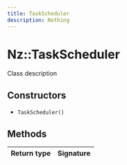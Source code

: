 ```yaml
---
title: TaskScheduler
description: Nothing
---
```


# Nz::TaskScheduler

Class description

## Constructors

- `TaskScheduler()`

## Methods

| Return type | Signature |
| ----------- | --------- |
